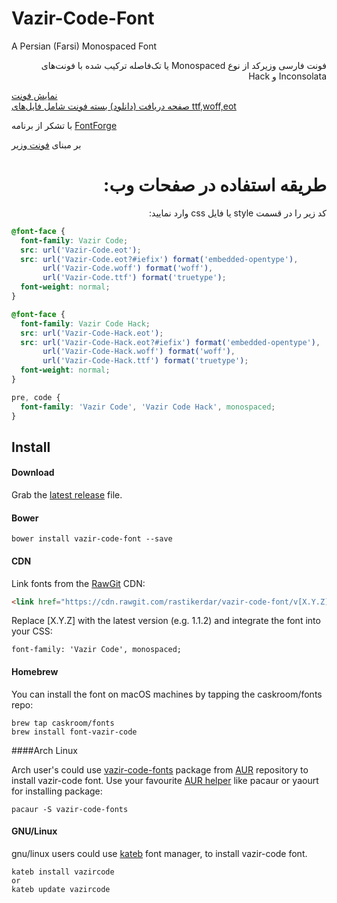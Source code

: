 # Vazir-Code-Font
A Persian (Farsi) Monospaced Font

<p dir="rtl">
فونت فارسی وزیرکد از نوع Monospaced یا تک‌فاصله 
ترکیب شده با فونت‌های Inconsolata و Hack
<br />

<a href="http://rastikerdar.github.io/vazir-code-font/">نمایش فونت</a> <br />
<a href="https://github.com/rastikerdar/vazir-code-font/releases">صفحه دریافت (دانلود) بسته فونت شامل فایل‌های ttf,woff,eot</a> <br />

با تشکر از برنامه <a href="https://fontforge.github.io">FontForge</a><br />

بر مبنای <a href="http://rastikerdar.github.io/vazir-font/">فونت وزیر</a>

</p>


<h1 dir="rtl">
طریقه استفاده در صفحات وب:
</h1>

<p dir="rtl">
کد زیر را در قسمت style یا فایل css وارد نمایید:
</p>


```css
@font-face {
  font-family: Vazir Code;
  src: url('Vazir-Code.eot');
  src: url('Vazir-Code.eot?#iefix') format('embedded-opentype'),
       url('Vazir-Code.woff') format('woff'),
       url('Vazir-Code.ttf') format('truetype');
  font-weight: normal;
}

@font-face {
  font-family: Vazir Code Hack;
  src: url('Vazir-Code-Hack.eot');
  src: url('Vazir-Code-Hack.eot?#iefix') format('embedded-opentype'),
       url('Vazir-Code-Hack.woff') format('woff'),
       url('Vazir-Code-Hack.ttf') format('truetype');
  font-weight: normal;
}

pre, code {
  font-family: 'Vazir Code', 'Vazir Code Hack', monospaced;
}
```

## Install

#### Download
Grab the [latest release](https://github.com/rastikerdar/vazir-code-font/releases/latest) file.

#### Bower
```
bower install vazir-code-font --save
```

#### CDN
Link fonts from the [RawGit](https://rawgit.com) CDN:

```html
<link href="https://cdn.rawgit.com/rastikerdar/vazir-code-font/v[X.Y.Z]/dist/font-face.css" rel="stylesheet" type="text/css" />
```

Replace [X.Y.Z] with the latest version (e.g. 1.1.2) and integrate the font into your CSS:

```
font-family: 'Vazir Code', monospaced;
```

#### Homebrew
You can install the font on macOS machines by tapping the caskroom/fonts repo:  

```shell
brew tap caskroom/fonts
brew install font-vazir-code
```

####Arch Linux

Arch user's could use [vazir-code-fonts](https://aur.archlinux.org/packages/vazir-code-fonts/) package from [AUR](https://aur.archlinux.org/) repository to install vazir-code font. Use your favourite [AUR helper](https://wiki.archlinux.org/index.php/AUR_helpers) like pacaur or yaourt for installing package:

```shell
pacaur -S vazir-code-fonts
```


#### GNU/Linux
gnu/linux users could use [kateb](https://github.com/kiamazi/kateb) font manager, to install vazir-code font.

```
kateb install vazircode
or
kateb update vazircode
```
